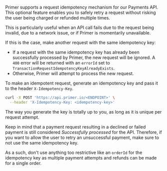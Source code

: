 Primer supports a request idempotency mechanism for our Payments API. This optional feature enables you to safely retry a request without risking the user being charged or refunded multiple times.

This is particularly useful when an API call fails due to the request being invalid, due to a network issue, or if Primer is momentarily unavailable.

If this is the case, make another request with the same idempotency key:

- If a request with the same idempotency key has already been successfully processed by Primer, the new request will be ignored. A `400` error will be returned with an `errorId` set to `TransactionRequestIdempotencyKeyAlreadyExists`.
- Otherwise, Primer will attempt to process the new request.

To make an idempotent request, generate an idempotency key and pass it to the header `X-Idempotency-Key`.

```bash
curl -X POST 'https://api.primer.io/<ENDPOINT>' \
  --header 'X-Idempotency-Key: <idempotency-key>'
```

The way you generate the key is totally up to you, as long as it is unique per request attempt.

Keep in mind that a payment request resulting in a declined or failed payment is still considered _Successfully processed_ for the API. Therefore, if you want to allow the user to retry an unsuccessful payment, make sure to not use the same idempotency key.

As a such, don't use anything too restrictive like an `orderId` for the idempotency key as multiple payment attempts and refunds can be made for a single order.
